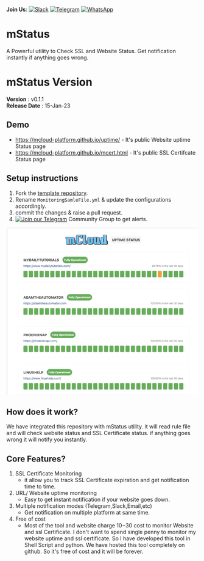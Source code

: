 
**Join Us**: [![Slack](https://img.shields.io/badge/Slack-4A154B?style=for-the-badge&logo=slack&logoColor=white)](https://harrythedevopsguy.slack.com)  [![Telegram](https://img.shields.io/badge/Telegram-2CA5E0?style=for-the-badge&logo=telegram&logoColor=white)](https://t.me/TheDevOpsProfessionals)  [![WhatsApp](https://img.shields.io/badge/WhatsApp-25D366?style=for-the-badge&logo=whatsapp&logoColor=white)](https://chat.whatsapp.com/Go0FgwQs9GtKp6js2l6RTG)

# mStatus
A Powerful utility to Check SSL and Website Status. Get notification instantly if anything goes wrong.


# mStatus Version
 **Version**        : v0.1.1 <br>
 **Release Date**   : 15-Jan-23 <br>


## Demo

- https://mcloud-platform.github.io/uptime/ - It's public Website uptime Status page
- https://mcloud-platform.github.io/mcert.html - It's public SSL Certifcate Status page

## Setup instructions

1. Fork the [template repository](https://github.com/HarryTheDevOpsGuy/mStatus).
2. Rename `MonitoringSamleFile.yml` & update the configurations accordingly.
3. commit the changes & raise a pull request.
4. [![Join our Telegram](https://img.shields.io/badge/Telegram-2CA5E0?style=for-the-badge&logo=telegram&logoColor=white)](https://t.me/mCloudUptime) Community Group to get alerts.

![image](https://github.com/HarryTheDevOpsGuy/mStatus/raw/master/assets/Website-status.png)

## How does it work?

We have integrated this repository with mStatus utility. it will read rule file and will check website status and SSL Certificate status. if anything goes wrong it will notify you instantly.

## Core Features?
1. SSL Certificate Monitoring
    - it allow you to track SSL Certificate expiration and get notification time to time.
2. URL/ Website uptime monitoring
    - Easy to get instant notification if your website goes down.  
3. Multiple notification modes (Telegram,Slack,Email,etc)
    - Get notification on multiple platform at same time.  
4. Free of cost
    - Most of the tool and website charge $10-$30 cost to monitor Website and ssl Certificate. I don't want to spend single penny to monitor my website uptime and ssl certificate. So I have developed this tool in Shell Script and python. We have hosted this tool completely on github. So it's free of cost and it will be forever.

